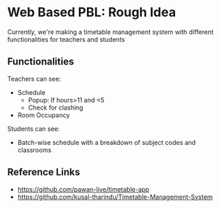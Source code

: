 # Web Based PBL: Rough Idea
Currently, we're making a timetable management system with different functionalities for teachers and students

## Functionalities
Teachers can see:
- Schedule
    - Popup: If hours>11 and <5 
    - Check for clashing
- Room Occupancy 

Students can see:
- Batch-wise schedule with a breakdown of subject codes and classrooms

## Reference Links
- https://github.com/pawan-live/timetable-app
- https://github.com/kusal-tharindu/Timetable-Management-System
